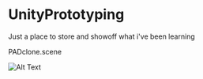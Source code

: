 # UnityPrototyping
Just a place to store and showoff what i've been learning

PADclone.scene

![Alt Text](https://i.imgur.com/ZvhpCqT.gif)
